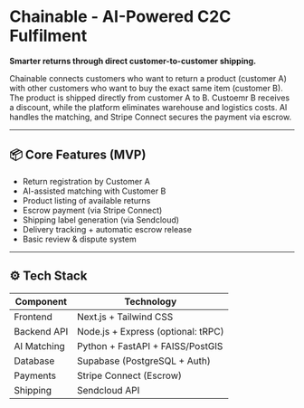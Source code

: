 # Chainable - AI-Powered C2C Fulfilment

**Smarter returns through direct customer-to-customer shipping.**

Chainable connects customers who want to return a product (customer A) with other customers who want to buy the exact same item (customer B). The product is shipped directly from customer A to B. Custoemr B receives a discount, while the platform eliminates warehouse and logistics costs. AI handles the matching, and Stripe Connect secures the payment via escrow.

---

## 📦 Core Features (MVP)

- Return registration by Customer A
- AI-assisted matching with Customer B
- Product listing of available returns
- Escrow payment (via Stripe Connect)
- Shipping label generation (via Sendcloud)
- Delivery tracking + automatic escrow release
- Basic review & dispute system

---

## ⚙️ Tech Stack

| Component       | Technology                           |
|----------------|---------------------------------------|
| Frontend        | Next.js + Tailwind CSS                |
| Backend API     | Node.js + Express (optional: tRPC)   |
| AI Matching     | Python + FastAPI + FAISS/PostGIS     |
| Database        | Supabase (PostgreSQL + Auth)         |
| Payments        | Stripe Connect (Escrow)              |
| Shipping        | Sendcloud API                        |


